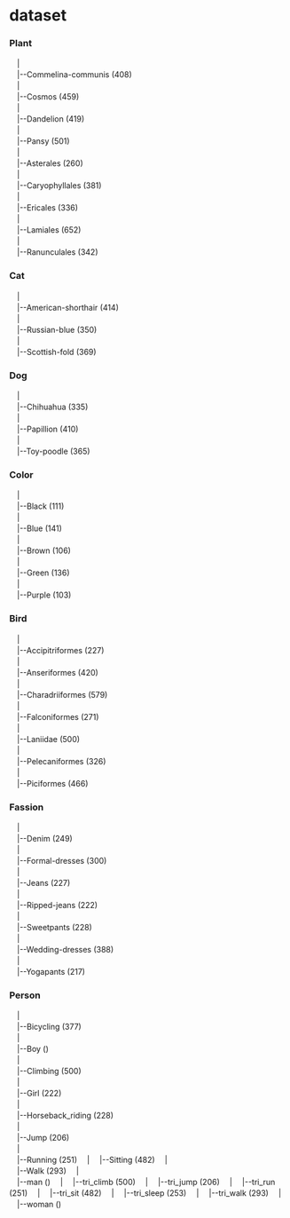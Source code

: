 # dataset

### Plant  
　|  
　|--Commelina-communis (408)  
　|  
　|--Cosmos (459)  
　|  
　|--Dandelion (419)  
　|  
　|--Pansy (501)  
　|  
　|--Asterales (260)  
　|  
　|--Caryophyllales (381)  
　|  
　|--Ericales (336)  
　|  
　|--Lamiales (652)  
　|  
　|--Ranunculales (342)  
  
### Cat  
　|  
　|--American-shorthair (414)  
　|  
　|--Russian-blue (350)  
　|  
　|--Scottish-fold (369)  
  
### Dog  
　|  
　|--Chihuahua (335)  
　|  
　|--Papillion (410)  
　|  
　|--Toy-poodle (365)  
  
### Color  
　|    
　|--Black (111)  
　|  
　|--Blue (141)  
　|  
　|--Brown (106)  
　|  
　|--Green (136)  
　|  
　|--Purple (103)  
  
### Bird  
　|  
　|--Accipitriformes (227)  
　|  
　|--Anseriformes (420)  
　|  
　|--Charadriiformes (579)  
　|  
　|--Falconiformes (271)  
　|  
　|--Laniidae (500)  
　|  
　|--Pelecaniformes (326)  
　|  
　|--Piciformes (466)  
  
### Fassion  
　|  
　|--Denim (249)  
　|  
　|--Formal-dresses (300)  
　|  
　|--Jeans (227)  
　|  
　|--Ripped-jeans (222)  
　|  
　|--Sweetpants (228)  
　|  
　|--Wedding-dresses (388)  
　|  
　|--Yogapants (217)  
 
 ### Person  
　|  
　|--Bicycling (377)  
　|  
　|--Boy ()  
　|  
　|--Climbing (500)  
　|  
　|--Girl (222)  
　|  
　|--Horseback_riding (228)  
　|  
　|--Jump (206)  
　|  
　|--Running (251)
　|
　|--Sitting (482)
　|  
　|--Walk (293)
　|  
　|--man ()
　|
　|--tri_climb (500)
　|
　|--tri_jump (206)
　|
　|--tri_run (251)
　|
　|--tri_sit (482)
　|
　|--tri_sleep (253)
　|
　|--tri_walk (293)
　|
　|--woman ()


